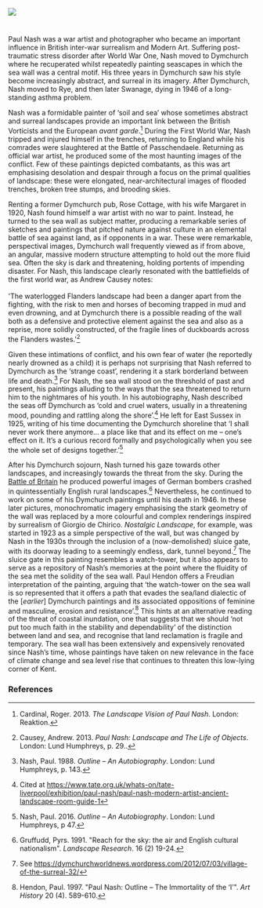 <a href="https://www.kent-maps.online"><img src="https://www.kent-maps.online/juncture/ve-button.png"></a>
<param ve-config title="Paul Nash (1889 - 1946)" author="Professor Phil Hubbard" layout="vtl" banner="https://upload.wikimedia.org/wikipedia/commons/8/87/Paul_Nash_-_The_Edge_of_a_Wood_-_1925_-_10341.jpg">

<param ve-entity eid="Q2796278" aliases="Dymchurch">

#

Paul Nash was a war artist and photographer who became an important influence in British inter-war surrealism and Modern Art. Suffering post-traumatic stress disorder after World War One, Nash moved to Dymchurch where he recuperated whilst repeatedly painting seascapes in which the sea wall was a central motif. His three years in Dymchurch saw his style become increasingly abstract, and surreal in its imagery. After Dymchurch, Nash moved to Rye, and then later Swanage, dying in 1946 of a long-standing asthma problem.
<param ve-image url="https://upload.wikimedia.org/wikipedia/commons/4/45/Paul_Nash_woodcut_CONTEMPORARY_BRITISH_ARTISTS_1923_cropped.jpg" label="Paul Nash woodcut, 1923" attribution="Paul Nash, CC0, via Wikimedia Commons">

Nash was a formidable painter of ‘soil and sea’ whose sometimes abstract and surreal landscapes provide an important link between the British Vorticists and the European _avant garde_.[^ref1] During the First World War, Nash tripped and injured himself in the trenches, returning to England while his comrades were slaughtered at the Battle of Passchendaele. Returning as official war artist, he produced some of the most haunting images of the conflict. Few of these paintings depicted combatants, as this was art emphasising desolation and despair through a focus on the primal qualities of landscape: these were elongated, near-architectural images of flooded trenches, broken tree stumps, and brooding skies.
<param ve-image url="https://upload.wikimedia.org/wikipedia/commons/6/64/Paul_Nash_Wire_1918-19.jpg" label="Paul Nash Wire 1918-19" attribution="Paul Nash, CC0, via Wikimedia Commons">

Renting a former Dymchurch pub, Rose Cottage, with his wife Margaret in 1920, Nash found himself a war artist with no war to paint. Instead, he turned to the sea wall as subject matter, producing a remarkable series of sketches and paintings that pitched nature against culture in an elemental battle of sea against land, as if opponents in a war. These were remarkable, perspectival images, Dymchurch wall frequently viewed as if from above, an angular, massive modern structure attempting to hold out the more fluid sea. Often the sky is dark and threatening, holding portents of impending disaster. For Nash, this landscape clearly resonated with the battlefields of the first world war, as Andrew Causey notes:
<br><br>
'The waterlogged Flanders landscape had been a danger apart from the fighting, with the risk to men and horses of becoming trapped in mud and even drowning, and at Dymchurch there is a possible reading of the wall both as a defensive and protective element against the sea and also as a reprise, more solidly constructed, of the fragile lines of duckboards across the Flanders wastes.'[^ref2]
<param ve-map center="Q2796278" zoom="15">

Given these intimations of conflict, and his own fear of water (he reportedly nearly drowned as a child) it is perhaps not surprising that Nash referred to Dymchurch as the ‘strange coast’, rendering it a stark borderland between life and death.[^ref3] For Nash, the sea wall stood on the threshold of past and present, his paintings alluding to the ways that the sea threatened to return him to the nightmares of his youth. In his autobiography, Nash described the seas off Dymchurch as ‘cold and cruel waters, usually in a threatening mood, pounding and rattling along the shore’.[^ref4] He left for East Sussex in 1925, writing of his time documenting the Dymchurch shoreline that ‘I shall never work there anymore... a place like that and its effect on me – one’s effect on it. It’s a curious record formally and psychologically when you see the whole set of designs together.’[^ref5]
<param ve-image url="https://upload.wikimedia.org/wikipedia/commons/9/95/Dymchurch_-_The_Strange_Coast_by_Paul_Nash_-_Paul_Nash_-_ABDAG000153.jpg" label="The Strange Coast by Paul Nash" attribution="Aberdeen Art Gallery, Public domain, via Wikimedia Commons">

After his Dymchurch sojourn, Nash turned his gaze towards other landscapes, and increasingly towards the threat from the sky. During the [Battle of Britain](/20c/20c-battle-of-britain-memorial) he produced powerful images of German bombers crashed in quintessentially English rural landscapes.[^ref6] Nevertheless, he continued to work on some of his Dymchurch paintings until his death in 1946. In these later pictures, monochromatic imagery emphasising the stark geometry of the wall was replaced by a more colourful and complex renderings inspired by surrealism of Giorgio de Chirico. _Nostalgic Landscape_, for example, was started in 1923 as a simple perspective of the wall, but was changed by Nash in the 1930s through the inclusion of a (now-demolished) sluice gate, with its doorway leading to a seemingly endless, dark, tunnel beyond.[^ref7] The sluice gate in this painting resembles a watch-tower, but it also appears to serve as a repository of Nash’s memories at the point where the fluidity of the sea met the solidity of the sea wall. Paul Hendon offers a Freudian interpretation of the painting, arguing that ‘the watch-tower on the sea wall is so represented that it offers a path that evades the sea/land dialectic of the [_earlier_] Dymchurch paintings and its associated oppositions of feminine and masculine, erosion and resistance’.[^ref8] This hints at an alternative reading of the threat of coastal inundation, one that suggests that we should ‘not put too much faith in the stability and dependability’ of the distinction between land and sea, and recognise that land reclamation is fragile and temporary. The sea wall has been extensively and expensively renovated since Nash’s time, whose paintings have taken on new relevance in the face of climate change and sea level rise that continues to threaten this low-lying corner of Kent.
<param ve-image url="https://uploads7.wikiart.org/00269/images/paul-nash/nostalgic-landscape-23-38.jpg" label="Nostalgic Landescape" attribution="Public domain via Wikiart">
<param ve-image url="https://upload.wikimedia.org/wikipedia/commons/e/eb/Battle_of_Britain_%28Paul_Nash%29.png" label="Battle of Britain" attribution="Paul Nash, 1941, Public domain, via Wikimedia Commons">

### References

[^ref1]: Cardinal, Roger. 2013. _The Landscape Vision of Paul Nash_. London: Reaktion.
[^ref2]: Causey, Andrew. 2013. _Paul Nash: Landscape and The Life of Objects_. London: Lund Humphreys, p. 29..
[^ref3]: Nash, Paul. 1988. _Outline – An Autobiography_. London: Lund Humphreys, p. 143.
[^ref4]: Cited at https://www.tate.org.uk/whats-on/tate-liverpool/exhibition/paul-nash/paul-nash-modern-artist-ancient-landscape-room-guide-1
[^ref5]: Nash, Paul. 2016. _Outline – An Autobiography_. London: Lund Humphreys, p 47.
[^ref6]: Gruffudd, Pyrs. 1991. "Reach for the sky: the air and English cultural nationalism". _Landscape Research_. 16 (2) 19-24.
[^ref7]: See https://dymchurchworldnews.wordpress.com/2012/07/03/village-of-the-surreal-32/
[^ref8]: Hendon, Paul. 1997. "Paul Nash: Outline – The Immortality of the ‘I’". _Art History_ 20 (4). 589-610.
